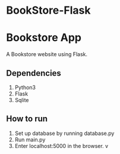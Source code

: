 # BookStore-Flask

# Bookstore App  
A Bookstore website using Flask.
  
## Dependencies ##
1. Python3
2. Flask
3. Sqlite

## How to run ##
1. Set up database by running database.py
2. Run main.py
3. Enter localhost:5000 in the browser.
v

